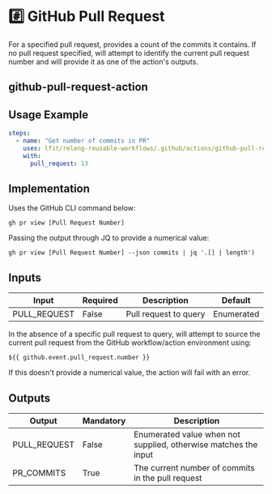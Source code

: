 <!--
# SPDX-License-Identifier: Apache-2.0
# SPDX-FileCopyrightText: 2025 The Linux Foundation
-->

# #️⃣ GitHub Pull Request

For a specified pull request, provides a count of the commits it contains.
If no pull request specified, will attempt to identify the current pull
request number and will provide it as one of the action's outputs.

## github-pull-request-action

## Usage Example

<!-- markdownlint-disable MD013 -->

```yaml
steps:
  - name: "Get number of commits in PR"
    uses: lfit/releng-reusable-workflows/.github/actions/github-pull-request-action@main
    with:
      pull_request: 13
```

<!-- markdownlint-enable MD013 -->

## Implementation

Uses the GitHub CLI command below:

`gh pr view [Pull Request Number]`

Passing the output through JQ to provide a numerical value:

`gh pr view [Pull Request Number] --json commits | jq '.[] | length')`

## Inputs

<!-- markdownlint-disable MD013 -->

| Input        | Required | Description           | Default    |
| ------------ | -------- | --------------------- | ---------- |
| PULL_REQUEST | False    | Pull request to query | Enumerated |

<!-- markdownlint-enable MD013 -->

In the absence of a specific pull request to query, will attempt to source the
current pull request from the GitHub workflow/action environment using:

`${{ github.event.pull_request.number }}`

If this doesn't provide a numerical value, the action will fail with an error.

## Outputs

<!-- markdownlint-disable MD013 -->

| Output       | Mandatory | Description                                                     |
| ------------ | --------- | --------------------------------------------------------------- |
| PULL_REQUEST | False     | Enumerated value when not supplied, otherwise matches the input |
| PR_COMMITS   | True      | The current number of commits in the pull request               |

<!-- markdownlint-enable MD013 -->
